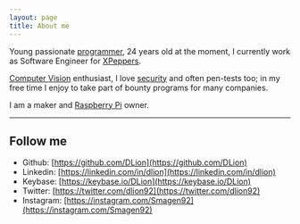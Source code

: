 ```yaml
---
layout: page
title: About me
---
```


Young passionate [programmer](/category/programming), 24 years old at the moment, I currently work as Software Engineer for [XPeppers](https://www.xpeppers.com/).

[Computer Vision](/category/opencv) enthusiast, I love [security](/category/security) and often pen-tests too; in my free time I enjoy to take part of bounty programs for many companies.

I am a maker and [Raspberry Pi](/category/raspberrypi) owner.


---

## Follow me

* Github: [https://github.com/DLion](https://github.com/DLion)
* Linkedin: [https://linkedin.com/in/dlion](https://linkedin.com/in/dlion)
* Keybase: [https://keybase.io/DLion](https://keybase.io/DLion)
* Twitter: [https://twitter.com/dlion92](https://twitter.com/dlion92)
* Instagram: [https://instagram.com/Smagen92](https://instagram.com/Smagen92)
